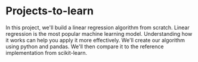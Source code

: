 # Projects-to-learn
In this project, we'll build a linear regression algorithm from scratch. Linear regression is the most popular machine learning model. Understanding how it works can help you apply it more effectively.  We'll create our algorithm using python and pandas. We'll then compare it to the reference implementation from scikit-learn.

